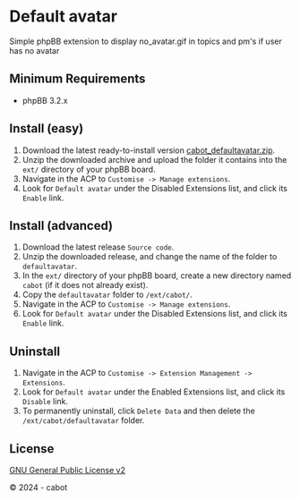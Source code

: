 # Default avatar
Simple phpBB extension to display no_avatar.gif in topics and pm's if user has no avatar

## Minimum Requirements
* phpBB 3.2.x

## Install (easy)
1. Download the latest ready-to-install version [cabot_defaultavatar.zip](https://github.com/cabot/defaultavatar/releases/latest/download/cabot_defaultavatar.zip).
2. Unzip the downloaded archive and upload the folder it contains into the `ext/` directory of your phpBB board.
3. Navigate in the ACP to `Customise -> Manage extensions`.
4. Look for `Default avatar` under the Disabled Extensions list, and click its `Enable` link.

## Install (advanced)
1. Download the latest release `Source code`.
2. Unzip the downloaded release, and change the name of the folder to `defaultavatar`.
3. In the `ext/` directory of your phpBB board, create a new directory named `cabot` (if it does not already exist).
4. Copy the `defaultavatar` folder to `/ext/cabot/`.
5. Navigate in the ACP to `Customise -> Manage extensions`.
6. Look for `Default avatar` under the Disabled Extensions list, and click its `Enable` link.

## Uninstall
1. Navigate in the ACP to `Customise -> Extension Management -> Extensions`.
2. Look for `Default avatar` under the Enabled Extensions list, and click its `Disable` link.
3. To permanently uninstall, click `Delete Data` and then delete the `/ext/cabot/defaultavatar` folder.

## License
[GNU General Public License v2](http://opensource.org/licenses/GPL-2.0)

© 2024 - cabot
